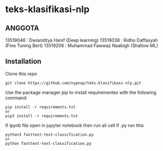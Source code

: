 # teks-klasifikasi-nlp
## ANGGOTA
13519046 : Dwianditya Hanif (Deep learning)
13519038 : Ridho Daffasyah (Fine Tuning Bert)
13519206 : Muhammad Fawwaz Naabigh (Shallow ML)

## Installation

Clone this repo
```
git clone https://github.com/nypnop/teks-klasifikasi-nlp.git
```

Use the package manager pip to install requirementes with the following command:
```
pip install -r requirements.txt
or
pip3 install -r requirements.txt
```

If ipynb file open in jupyter notebook then run all cell
If .py run this
```
python3 fasttext-text-classification.py
or
python fasttext-text-classification.py
```

